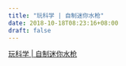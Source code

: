 ```yaml
--- 
title: "玩科学 | 自制迷你水枪" 
date: 2018-10-18T08:23:16+08:00 
draft: false 
--- 
```

[  玩科学 | 自制迷你水枪](https://mp.weixin.qq.com/s?__biz=MzAwNDk3ODY4OA==&mid=2247492934&idx=2&sn=16c0856c98efbd70147312584ada7d35&chksm=9b210429ac568d3fbe2350f3dc0f0992bf8e19cfe8d66219dc12d9294b07a87b8c04a07a5939&scene=21#wechat_redirect)
<!--stackedit_data:
eyJoaXN0b3J5IjpbLTQ1MjYyOTYyNSwtMjA2NTQ1MTczMywtND
QxMjA4NDc1LDc1MjkxODcyMSwtNTQ5NTI5MDkyLC0yMDk0Mjgz
Mzc4LDc2Mzk4NDM2Miw0MDcwNjQzMzIsLTYwNTkyODYzMSw5MD
AzNzM2MTgsLTEwODQ3NjI5NzYsLTE3NDQ2NDgyNTIsMTAyMDIz
ODM1NywtMjkxNTIyMDI0LC0xOTU3ODg2MDU1LC0xMjU3ODQ3ND
E1LDIyMjcyNzY4MV19
-->